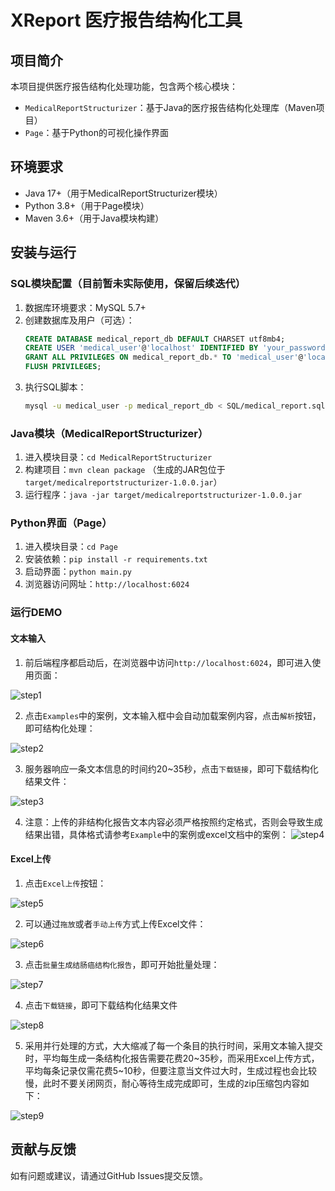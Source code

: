 # XReport 医疗报告结构化工具

## 项目简介
本项目提供医疗报告结构化处理功能，包含两个核心模块：
- `MedicalReportStructurizer`：基于Java的医疗报告结构化处理库（Maven项目）
- `Page`：基于Python的可视化操作界面

## 环境要求
- Java 17+（用于MedicalReportStructurizer模块）
- Python 3.8+（用于Page模块）
- Maven 3.6+（用于Java模块构建）

## 安装与运行
### SQL模块配置（目前暂未实际使用，保留后续迭代）
1. 数据库环境要求：MySQL 5.7+
2. 创建数据库及用户（可选）：
   ```sql
   CREATE DATABASE medical_report_db DEFAULT CHARSET utf8mb4;
   CREATE USER 'medical_user'@'localhost' IDENTIFIED BY 'your_password';
   GRANT ALL PRIVILEGES ON medical_report_db.* TO 'medical_user'@'localhost';
   FLUSH PRIVILEGES;
   ```
3. 执行SQL脚本：
   ```bash
   mysql -u medical_user -p medical_report_db < SQL/medical_report.sql
   ```

### Java模块（MedicalReportStructurizer）
1. 进入模块目录：`cd MedicalReportStructurizer`
2. 构建项目：`mvn clean package` （生成的JAR包位于`target/medicalreportstructurizer-1.0.0.jar`）
3. 运行程序：`java -jar target/medicalreportstructurizer-1.0.0.jar`

### Python界面（Page）
1. 进入模块目录：`cd Page`
2. 安装依赖：`pip install -r requirements.txt`
3. 启动界面：`python main.py`
4. 浏览器访问网址：`http://localhost:6024`

### 运行DEMO

#### 文本输入

1. 前后端程序都启动后，在浏览器中访问`http://localhost:6024`，即可进入使用页面：

![step1](readme.assets\19b473a911496a7fd5f660ded9473749.png)

2. 点击`Examples`中的案例，文本输入框中会自动加载案例内容，点击`解析`按钮，即可结构化处理：

![step2](readme.assets\5c0a4709fea7d50dfe349b3e3265056c.png)

3. 服务器响应一条文本信息的时间约20~35秒，点击`下载链接`，即可下载结构化结果文件：

![step3](readme.assets\165sdf4165sd65asdf165asd4156s6af1.png)

4. 注意：上传的非结构化报告文本内容必须严格按照约定格式，否则会导致生成结果出错，具体格式请参考`Example`中的案例或excel文档中的案例：
![step4](readme.assets\d09dc67b4a703805dd8ee9391374035b.png)

#### Excel上传
1. 点击`Excel上传`按钮：

![step5](readme.assets\2f7a380ca9cc3359c681cdf6db64084e.png)

2. 可以通过`拖放`或者`手动上传`方式上传Excel文件：

![step6](readme.assets\8baa3943d3b7e16a5b7b413039de332a.png)

3. 点击`批量生成结肠癌结构化报告`，即可开始批量处理：

![step7](readme.assets\aa354a04506daba040ecce0ec56631c1.png)

4. 点击`下载链接`，即可下载结构化结果文件

![step8](readme.assets\d00aabc89edd222295cad604a30e81e6.png)

5. 采用并行处理的方式，大大缩减了每一个条目的执行时间，采用文本输入提交时，平均每生成一条结构化报告需要花费20~35秒，而采用Excel上传方式，平均每条记录仅需花费5~10秒，但要注意当文件过大时，生成过程也会比较慢，此时不要关闭网页，耐心等待生成完成即可，生成的zip压缩包内容如下：

![step9](readme.assets\166b089862e640aa392ee20fb8b64aa4.png)



## 贡献与反馈
如有问题或建议，请通过GitHub Issues提交反馈。